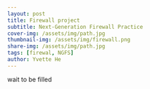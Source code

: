 ```yaml
---
layout: post
title: Firewall project
subtitle: Next-Generation Firewall Practice
cover-img: /assets/img/path.jpg
thumbnail-img: /assets/img/firewall.png
share-img: /assets/img/path.jpg
tags: [firewal, NGFS]
author: Yvette He
---
```

wait to be filled
